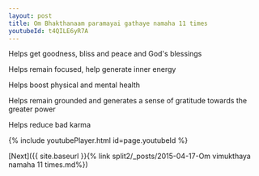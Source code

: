 ```yaml
---
layout: post
title: Om Bhakthanaam paramayai gathaye namaha 11 times
youtubeId: t4QILE6yR7A
---
```

 
 
Helps get goodness, bliss and peace and God's blessings
 
Helps remain focused, help generate inner energy 
 
Helps boost physical and mental health 
 
Helps remain grounded and generates a sense of gratitude towards the greater power 
 
Helps reduce bad karma
 
 
 
 


{% include youtubePlayer.html id=page.youtubeId %}
 
[Next]({{ site.baseurl }}{% link  split2/_posts/2015-04-17-Om vimukthaya namaha 11 times.md%})
 
